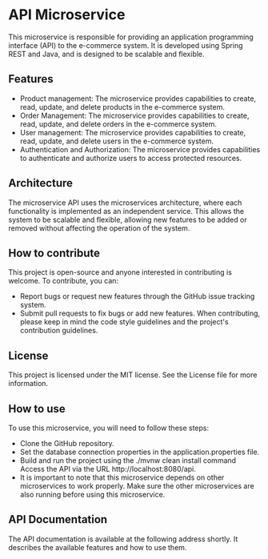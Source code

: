 # API Microservice
This microservice is responsible for providing an application programming interface (API) to the e-commerce system. It is developed using Spring REST and Java, and is designed to be scalable and flexible.

## Features
- Product management: The microservice provides capabilities to create, read, update, and delete products in the e-commerce system.
- Order Management: The microservice provides capabilities to create, read, update, and delete orders in the e-commerce system.
- User management: The microservice provides capabilities to create, read, update, and delete users in the e-commerce system.
- Authentication and Authorization: The microservice provides capabilities to authenticate and authorize users to access protected resources.

## Architecture
The microservice API uses the microservices architecture, where each functionality is implemented as an independent service. This allows the system to be scalable and flexible, allowing new features to be added or removed without affecting the operation of the system.

## How to contribute
This project is open-source and anyone interested in contributing is welcome. To contribute, you can:

- Report bugs or request new features through the GitHub issue tracking system.
- Submit pull requests to fix bugs or add new features.
When contributing, please keep in mind the code style guidelines and the project's contribution guidelines.

## License
This project is licensed under the MIT license. See the License file for more information.

## How to use
To use this microservice, you will need to follow these steps:

- Clone the GitHub repository.
- Set the database connection properties in the application.properties file.
- Build and run the project using the ./mvnw clean install command
Access the API via the URL http://localhost:8080/api.
- It is important to note that this microservice depends on other microservices to work properly. Make sure the other microservices are also running before using this microservice.

## API Documentation
The API documentation is available at the following address shortly. It describes the available features and how to use them.